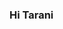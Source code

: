 ### Hi Tarani

<!--
**korshtaqana6/korshtaqana6** is a ✨ _special_ ✨ repository because its `README.md` (this file) appears on your GitHub profile.

Here are some ideas to get you started:

- 🔭 ls
- 🌱 cd README.md
- 👯 ls
- 🤔 bash Tarani
- 💬 username:Tarani
- 📫 pass: Tarani
- 😄 Pronouns: ...
- ⚡ Fun fact: ...
-->
